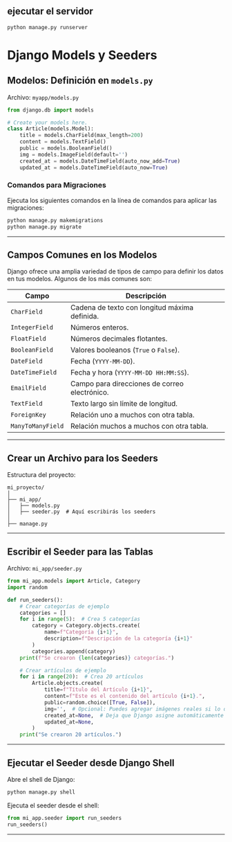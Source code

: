 ## ejecutar el servidor 
```bash
python manage.py runserver
```

# Django Models y Seeders

## Modelos: Definición en `models.py`

Archivo: `myapp/models.py`

```python
from django.db import models

# Create your models here.
class Article(models.Model):
    title = models.CharField(max_length=200)
    content = models.TextField()
    public = models.BooleanField()
    img = models.ImageField(default='')
    created_at = models.DateTimeField(auto_now_add=True)
    updated_at = models.DateTimeField(auto_now=True)
```

### Comandos para Migraciones

Ejecuta los siguientes comandos en la línea de comandos para aplicar las migraciones:

```bash
python manage.py makemigrations
python manage.py migrate
```

---

## Campos Comunes en los Modelos

Django ofrece una amplia variedad de tipos de campo para definir los datos en tus modelos. Algunos de los más comunes son:

| Campo            | Descripción                                            |
|------------------|--------------------------------------------------------|
| `CharField`      | Cadena de texto con longitud máxima definida.          |
| `IntegerField`   | Números enteros.                                       |
| `FloatField`     | Números decimales flotantes.                           |
| `BooleanField`   | Valores booleanos (`True` o `False`).                  |
| `DateField`      | Fecha (`YYYY-MM-DD`).                                  |
| `DateTimeField`  | Fecha y hora (`YYYY-MM-DD HH:MM:SS`).                  |
| `EmailField`     | Campo para direcciones de correo electrónico.          |
| `TextField`      | Texto largo sin límite de longitud.                    |
| `ForeignKey`     | Relación uno a muchos con otra tabla.                  |
| `ManyToManyField`| Relación muchos a muchos con otra tabla.               |

---

## Crear un Archivo para los Seeders

Estructura del proyecto:

```
mi_proyecto/
│
├── mi_app/
│   ├── models.py
│   ├── seeder.py  # Aquí escribirás los seeders
│
├── manage.py
```

---

## Escribir el Seeder para las Tablas

Archivo: `mi_app/seeder.py`

```python
from mi_app.models import Article, Category
import random

def run_seeders():
    # Crear categorías de ejemplo
    categories = []
    for i in range(5):  # Crea 5 categorías
        category = Category.objects.create(
            name=f"Categoría {i+1}",
            description=f"Descripción de la categoría {i+1}"
        )
        categories.append(category)
    print(f"Se crearon {len(categories)} categorías.")

    # Crear artículos de ejemplo
    for i in range(20):  # Crea 20 artículos
        Article.objects.create(
            title=f"Título del Artículo {i+1}",
            content=f"Este es el contenido del artículo {i+1}.",
            public=random.choice([True, False]),
            img='',  # Opcional: Puedes agregar imágenes reales si lo deseas
            created_at=None,  # Deja que Django asigne automáticamente
            updated_at=None,
        )
    print("Se crearon 20 artículos.")
```

---

## Ejecutar el Seeder desde Django Shell

Abre el shell de Django:

```bash
python manage.py shell
```

Ejecuta el seeder desde el shell:

```python
from mi_app.seeder import run_seeders
run_seeders()
```

---



